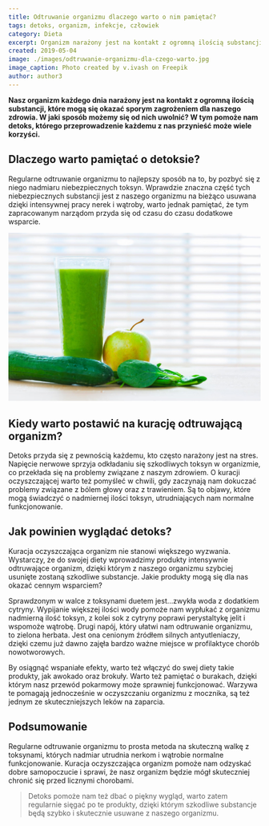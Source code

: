 ```yaml
---
title: Odtruwanie organizmu dlaczego warto o nim pamiętać?
tags: detoks, organizm, infekcje, człowiek
category: Dieta
excerpt: Organizm narażony jest na kontakt z ogromną ilością substancji, które mogą się okazać sporym zagrożeniem dla naszego zdrowia
created: 2019-05-04
image: ./images/odtruwanie-organizmu-dla-czego-warto.jpg
image_caption: Photo created by v.ivash on Freepik
author: author3
---
```


**Nasz organizm każdego dnia narażony jest na kontakt z ogromną ilością substancji, które mogą się okazać sporym zagrożeniem dla naszego zdrowia. W jaki sposób możemy się od nich uwolnić? W tym pomoże nam detoks, którego przeprowadzenie każdemu z nas przynieść może wiele korzyści.**


## Dlaczego warto pamiętać o detoksie?

Regularne odtruwanie organizmu to najlepszy sposób na to, by pozbyć się z niego nadmiaru niebezpiecznych toksyn. Wprawdzie znaczna część tych niebezpiecznych substancji jest z naszego organizmu na bieżąco usuwana dzięki intensywnej pracy nerek i wątroby, warto jednak pamiętać, że tym zapracowanym narządom przyda się od czasu do czasu dodatkowe wsparcie.

![Otyłość](./images/detoks-a-infekcje.jpg "skladniki wspomagajace otpornosc w diecie")

## Kiedy warto postawić na kurację odtruwającą organizm?

Detoks przyda się z pewnością każdemu, kto często narażony jest na stres. Napięcie nerwowe sprzyja odkładaniu się szkodliwych toksyn w organizmie, co przekłada się na problemy związane z naszym zdrowiem. O kuracji oczyszczającej warto też pomyśleć w chwili, gdy zaczynają nam dokuczać problemy związane z bólem głowy oraz z trawieniem. Są to objawy, które mogą świadczyć o nadmiernej ilości toksyn, utrudniających nam normalne funkcjonowanie.

## Jak powinien wyglądać detoks?

Kuracja oczyszczająca organizm nie stanowi większego wyzwania. Wystarczy, że do swojej diety wprowadzimy produkty intensywnie odtruwające organizm, dzięki którym z naszego organizmu szybciej usunięte zostaną szkodliwe substancje. Jakie produkty mogą się dla nas okazać cennym wsparciem?

Sprawdzonym w walce z toksynami duetem jest…zwykła woda z dodatkiem cytryny. Wypijanie większej ilości wody pomoże nam wypłukać z organizmu nadmierną ilość toksyn, z kolei sok z cytryny poprawi perystaltykę jelit i wspomoże wątrobę. Drugi napój, który ułatwi nam odtruwanie organizmu, to zielona herbata. Jest ona cenionym źródłem silnych antyutleniaczy, dzięki czemu już dawno zajęła bardzo ważne miejsce w profilaktyce chorób nowotworowych.


By osiągnąć wspaniałe efekty, warto też włączyć do swej diety takie produkty, jak awokado oraz brokuły. Warto też pamiętać o burakach, dzięki którym nasz przewód pokarmowy może sprawniej funkcjonować. Warzywa te pomagają jednocześnie w oczyszczaniu organizmu z mocznika, są też jednym ze skuteczniejszych leków na zaparcia.

## Podsumowanie

Regularne odtruwanie organizmu to prosta metoda na skuteczną walkę z toksynami, których nadmiar utrudnia nerkom i wątrobie normalne funkcjonowanie. Kuracja oczyszczająca organizm pomoże nam odzyskać dobre samopoczucie i sprawi, że nasz organizm będzie mógł skuteczniej chronić się przed licznymi chorobami. 

> Detoks pomoże nam też dbać o piękny wygląd, warto zatem regularnie sięgać po te produkty, dzięki którym szkodliwe substancje będą szybko i skutecznie usuwane z naszego organizmu.

